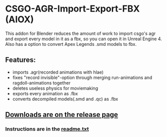 # CSGO-AGR-Import-Export-FBX (AIOX)
This addon for Blender reduces the amount of work to import csgo's agr and export every model in it as a fbx,
so you can open it in Unreal Engine 4.
Also has a option to convert Apex Legends .smd models to fbx.

## Features:
- imports .agr(recorded animations with hlae)
- fixes "record invisible"-option through merging run-animations and ragdoll-animations together
- deletes useless physics for moviemaking
- exports every animation as .fbx
- converts decompiled models(.smd and .qc) as .fbx

## [Downloads are on the release page](https://github.com/Darkhandrob/CSGO-AGR-Import-Export-FBX/releases)

### Instructions are in the [readme.txt](https://github.com/Darkhandrob/CSGO-AGR-Import-Export-FBX/blob/master/aiox/readme.txt)

